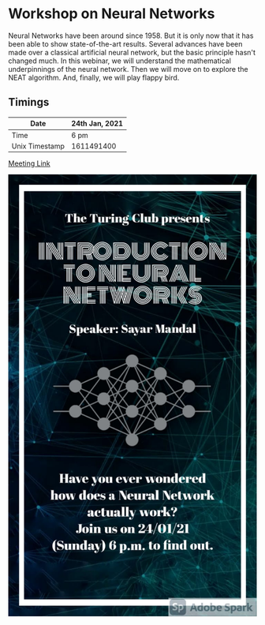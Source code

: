 # Workshop on Neural Networks

Neural Networks have been around since 1958. But it is only now that it has been able to show state-of-the-art results. Several advances have been made over a classical artificial neural network, but the basic principle hasn't changed much. In this webinar, we will understand the mathematical underpinnings of the neural network. Then we will move on to explore the NEAT algorithm. And, finally, we will play flappy bird.

## Timings

| Date           | 24th Jan, 2021 |
| -------------- | -------------- |
| Time           | 6 pm           |
| Unix Timestamp | 1611491400     |

[Meeting Link](meet.google.com/qxc-bwmx-jhd)

![Neural Networks](./resources/Neural%20Network.jpeg)

